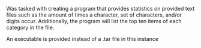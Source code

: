 Was tasked with creating a program that provides statistics on provided text files such as the amount of times a character, set of characters, and/or digits occur.
Additionally, the program will list the top ten items of each category in the file.

An executable is provided instead of a .tar file in this instance
